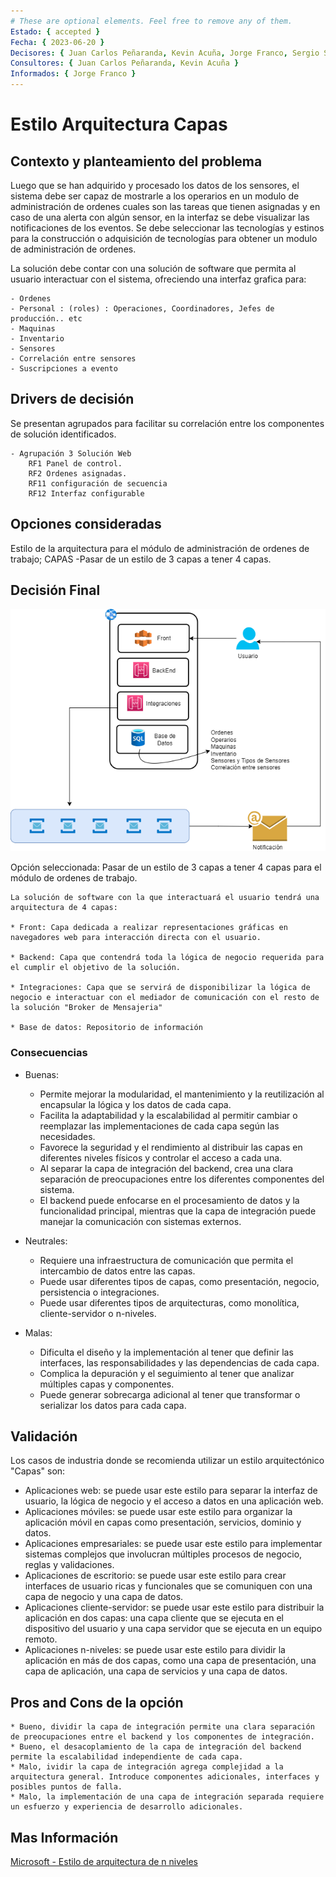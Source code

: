 ```yaml
---
# These are optional elements. Feel free to remove any of them.
Estado: { accepted }
Fecha: { 2023-06-20 }
Decisores: { Juan Carlos Peñaranda, Kevin Acuña, Jorge Franco, Sergio Silva }
Consultores: { Juan Carlos Peñaranda, Kevin Acuña }
Informados: { Jorge Franco }
---
```


# Estilo Arquitectura Capas

## Contexto y planteamiento del problema

Luego que se han adquirido y procesado los datos de los sensores, el sistema debe ser capaz de mostrarle a los operarios en un modulo de administración de ordenes cuales son las tareas que tienen asignadas y en caso de una alerta con algún sensor, en la interfaz se debe visualizar las notificaciones de los eventos. 
Se debe seleccionar las tecnologías y estinos para la construcción o adquisición de tecnologías para obtener un modulo de administración de ordenes.

La solución debe contar con una solución de software que permita al usuario interactuar con el sistema, ofreciendo una interfaz grafica para:

    - Ordenes
    - Personal : (roles) : Operaciones, Coordinadores, Jefes de producción.. etc
    - Maquinas
    - Inventario
    - Sensores
    - Correlación entre sensores
    - Suscripciones a evento


## Drivers de decisión

Se presentan agrupados para facilitar su correlación entre los componentes de solución identificados.

    - Agrupación 3 Solución Web
        RF1 Panel de control.
        RF2 Ordenes asignadas.
        RF11 configuración de secuencia
        RF12 Interfaz configurable

## Opciones consideradas

Estilo de la arquitectura para el módulo de administración de ordenes de trabajo; CAPAS
-Pasar de un estilo de 3 capas a tener 4 capas.

## Decisión Final

![bluePrint de la arquitectura](/Resources/Capas.png)

Opción seleccionada: Pasar de un estilo de 3 capas a tener 4 capas para el módulo de ordenes de trabajo.

    La solución de software con la que interactuará el usuario tendrá una arquitectura de 4 capas:

    * Front: Capa dedicada a realizar representaciones gráficas en navegadores web para interacción directa con el usuario.

    * Backend: Capa que contendrá toda la lógica de negocio requerida para el cumplir el objetivo de la solución.

    * Integraciones: Capa que se servirá de disponibilizar la lógica de negocio e interactuar con el mediador de comunicación con el resto de la solución "Broker de Mensajeria"

    * Base de datos: Repositorio de información
        
            
### Consecuencias

* Buenas:
    * Permite mejorar la modularidad, el mantenimiento y la reutilización al encapsular la lógica y los datos de cada capa.
    * Facilita la adaptabilidad y la escalabilidad al permitir cambiar o reemplazar las implementaciones de cada capa según las necesidades.
    * Favorece la seguridad y el rendimiento al distribuir las capas en diferentes niveles físicos y controlar el acceso a cada una.
    * Al separar la capa de integración del backend, crea una clara separación de preocupaciones entre los diferentes componentes del sistema. 
    * El backend puede enfocarse en el procesamiento de datos y la funcionalidad principal, mientras que la capa de integración puede manejar la comunicación con sistemas externos.

* Neutrales:
    * Requiere una infraestructura de comunicación que permita el intercambio de datos entre las capas.
    * Puede usar diferentes tipos de capas, como presentación, negocio, persistencia o integraciones.
    * Puede usar diferentes tipos de arquitecturas, como monolítica, cliente-servidor o n-niveles.

* Malas:
    * Dificulta el diseño y la implementación al tener que definir las interfaces, las responsabilidades y las dependencias de cada capa.
    * Complica la depuración y el seguimiento al tener que analizar múltiples capas y componentes.
    * Puede generar sobrecarga adicional al tener que transformar o serializar los datos para cada capa.

## Validación

Los casos de industria donde se recomienda utilizar un estilo arquitectónico "Capas" son:

* Aplicaciones web: se puede usar este estilo para separar la interfaz de usuario, la lógica de negocio y el acceso a datos en una aplicación web.
* Aplicaciones móviles: se puede usar este estilo para organizar la aplicación móvil en capas como presentación, servicios, dominio y datos.
* Aplicaciones empresariales: se puede usar este estilo para implementar sistemas complejos que involucran múltiples procesos de negocio, reglas y validaciones.
* Aplicaciones de escritorio: se puede usar este estilo para crear interfaces de usuario ricas y funcionales que se comuniquen con una capa de negocio y una capa de datos.
* Aplicaciones cliente-servidor: se puede usar este estilo para distribuir la aplicación en dos capas: una capa cliente que se ejecuta en el dispositivo del usuario y una capa servidor que se ejecuta en un equipo remoto.
* Aplicaciones n-niveles: se puede usar este estilo para dividir la aplicación en más de dos capas, como una capa de presentación, una capa de aplicación, una capa de servicios y una capa de datos.

##  Pros and Cons de la opción

    * Bueno, dividir la capa de integración permite una clara separación de preocupaciones entre el backend y los componentes de integración.
    * Bueno, el desacoplamiento de la capa de integración del backend permite la escalabilidad independiente de cada capa.
    * Malo, ividir la capa de integración agrega complejidad a la arquitectura general. Introduce componentes adicionales, interfaces y posibles puntos de falla.
    * Malo, la implementación de una capa de integración separada requiere un esfuerzo y experiencia de desarrollo adicionales.


## Mas Información

[Microsoft - Estilo de arquitectura de n niveles](
 #https://learn.microsoft.com/es-es/azure/architecture/guide/architecture-styles/n-tier)